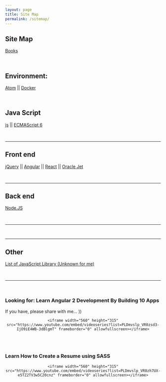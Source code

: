 ```yaml
---
layout: page
title: Site Map
permalink: /sitemap/
---
```



## Site Map

[Books](books/)


<br/>

## Environment:

<a href="/env/atom/">Atom</a> ||
<a href="/env/docker/">Docker</a>


<br/>

## Java Script

<a href="/js/">js</a> ||
<a href="/es6/">ECMAScript 6</a>



<br/>
<hr/>


## Front end

<a href="/frontend/jquery/">jQuery</a> ||
<a href="/frontend/angular/">Angular</a> ||
<a href="/frontend/react/">React</a> ||
<a href="/js/oracle-jet/">Oracle Jet</a>


<br/>
<hr/>


## Back end

[Node.JS](/nodejs/)

<br/>
<hr/>


<br/>
<hr/>


## Other

[List of JavaScript Library (Unknown for me)](/js-library-list/)


<br/>
<hr/>
<br/>

### Looking for: Learn Angular 2 Development By Building 10 Apps

If you have, please share with me... ))

<div align="center">

    <iframe width="560" height="315" src="https://www.youtube.com/embed/videoseries?list=PLDmvslp_VR0zsd3-IjO9iE4WB-3dBlgmT" frameborder="0" allowfullscreen></iframe>

</div>


<br/><br/>

### Learn How to Create a Resume using SASS

<div align="center">

    <iframe width="560" height="315" src="https://www.youtube.com/embed/videoseries?list=PLDmvslp_VR0zh7UX-e5TZ2TV3w5C20cnz" frameborder="0" allowfullscreen></iframe>

</div>
